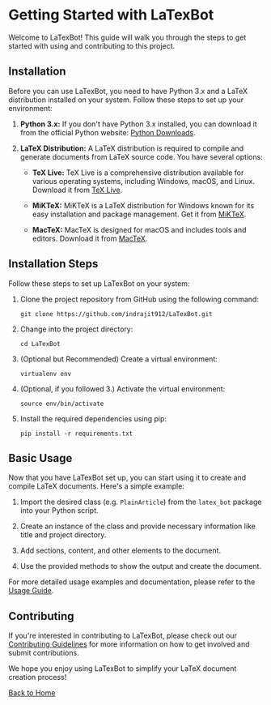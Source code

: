 # Getting Started with LaTexBot

Welcome to LaTexBot! This guide will walk you through the steps to get started with using and contributing to this project.

## Installation

Before you can use LaTexBot, you need to have Python 3.x and a LaTeX distribution installed on your system. Follow these steps to set up your environment:

1. **Python 3.x:** If you don't have Python 3.x installed, you can download it from the official Python website: [Python Downloads](https://www.python.org/downloads/).

2. **LaTeX Distribution:** A LaTeX distribution is required to compile and generate documents from LaTeX source code. You have several options:

   - **TeX Live:** TeX Live is a comprehensive distribution available for various operating systems, including Windows, macOS, and Linux. Download it from [TeX Live](https://www.tug.org/texlive/).

   - **MiKTeX:** MiKTeX is a LaTeX distribution for Windows known for its easy installation and package management. Get it from [MiKTeX](https://miktex.org/).

   - **MacTeX:** MacTeX is designed for macOS and includes tools and editors. Download it from [MacTeX](https://www.tug.org/mactex/).

## Installation Steps

Follow these steps to set up LaTexBot on your system:

1. Clone the project repository from GitHub using the following command:
    ```
    git clone https://github.com/indrajit912/LaTexBot.git
    ```

2. Change into the project directory:
    ```
    cd LaTexBot
    ```

3. (Optional but Recommended) Create a virtual environment:
    ```
    virtualenv env
    ```

4. (Optional, if you followed 3.) Activate the virtual environment:
    ```
    source env/bin/activate
    ```


5. Install the required dependencies using pip:
    ```
    pip install -r requirements.txt
    ```


## Basic Usage

Now that you have LaTexBot set up, you can start using it to create and compile LaTeX documents. Here's a simple example:

1. Import the desired class (e.g. `PlainArticle`) from the `latex_bot` package into your Python script.

2. Create an instance of the class and provide necessary information like title and project directory.

3. Add sections, content, and other elements to the document.

4. Use the provided methods to show the output and create the document.

For more detailed usage examples and documentation, please refer to the [Usage Guide](usage_guide.md).

## Contributing

If you're interested in contributing to LaTexBot, please check out our [Contributing Guidelines](contributing.md) for more information on how to get involved and submit contributions.

We hope you enjoy using LaTexBot to simplify your LaTeX document creation process!

[Back to Home](../README.md)

